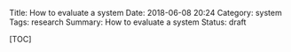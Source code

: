 Title: How to evaluate a system
Date: 2018-06-08 20:24
Category: system
Tags: research
Summary: How to evaluate a system
Status: draft

[TOC]